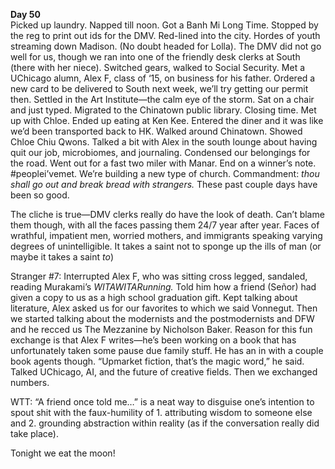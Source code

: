**Day 50**  
Picked up laundry. Napped till noon. Got a Banh Mi Long Time. Stopped by the reg to print out ids for the DMV. Red-lined into the city. Hordes of youth streaming down Madison. (No doubt headed for Lolla). The DMV did not go well for us, though we ran into one of the friendly desk clerks at South (there with her niece). Switched gears, walked to Social Security. Met a UChicago alumn, Alex F, class of ‘15, on business for his father. Ordered a new card to be delivered to South next week, we’ll try getting our permit then. Settled in the Art Institute—the calm eye of the storm. Sat on a chair and just typed. Migrated to the Chinatown public library. Closing time. Met up with Chloe. Ended up eating at Ken Kee. Entered the diner and it was like we’d been transported back to HK. Walked around Chinatown. Showed Chloe Chiu Qwons. Talked a bit with Alex in the south lounge about having quit our job, microbiomes, and journaling. Condensed our belongings for the road. Went out for a fast two miler with Manar. End on a winner’s note. \#peoplei’vemet. We’re building a new type of church. Commandment: *thou shall go out and break bread with strangers.* These past couple days have been so good.

The cliche is true—DMV clerks really do have the look of death. Can’t blame them though, with all the faces passing them 24/7 year after year. Faces of wrathful, impatient men, worried mothers, and immigrants speaking varying degrees of unintelligible. It takes a saint not to sponge up the ills of man (or maybe it takes a saint *to*)

Stranger \#7: Interrupted Alex F, who was sitting cross legged, sandaled, reading Murakami’s *WITAWITARunning.* Told him how a friend (Señor) had given a copy to us as a high school graduation gift. Kept talking about literature, Alex asked us for our favorites to which we said Vonnegut. Then we started talking about the modernists and the postmodernists and DFW and he recced us The Mezzanine by Nicholson Baker. Reason for this fun exchange is that Alex F writes—he’s been working on a book that has unfortunately taken some pause due family stuff. He has an in with a couple book agents though. “Upmarket fiction, that’s the magic word,” he said. Talked UChicago, AI, and the future of creative fields. Then we exchanged numbers.

WTT: “A friend once told me…” is a neat way to disguise one’s intention to spout shit with the faux-humility of 1\. attributing wisdom to someone else and 2\. grounding abstraction within reality (as if the conversation really did take place).

Tonight we eat the moon\!